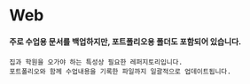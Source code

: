 # Web
#### 주로 수업용 문서를 백업하지만, 포트폴리오용 폴더도 포함되어 있습니다.

```
집과 학원을 오가야 하는 특성상 필요한 레퍼지토리입니다.
포트폴리오와 함께 수업내용을 기록한 파일까지 일괄적으로 업데이트됩니다.
```
